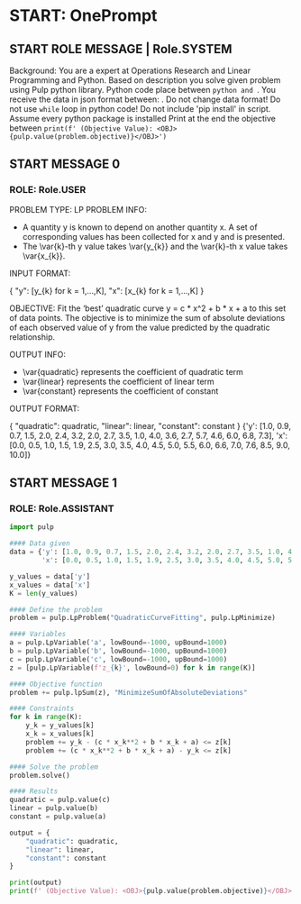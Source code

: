 # START: OnePrompt 
## START ROLE MESSAGE | Role.SYSTEM 
Background: You are a expert at Operations Research and Linear Programming and Python. Based on description you solve given problem using Pulp python library. Python code place between ```python and ```. You receive the data in json format between: <DATA></DATA>. Do not change data format! Do not use `while` loop in python code! Do not include 'pip install' in script. Assume every python package is installed Print at the end the objective between <OBJ></OBJ> `print(f' (Objective Value): <OBJ>{pulp.value(problem.objective)}</OBJ>')`  
## START MESSAGE 0 
### ROLE: Role.USER
<DESCRIPTION>
PROBLEM TYPE: LP
PROBLEM INFO:

- A quantity y is known to depend on another quantity x. A set of corresponding values has been collected for x and y and is presented.
- The \var{k}-th y value takes \var{y_{k}} and the \var{k}-th x value takes \var{x_{k}}.

INPUT FORMAT:

{
    "y": [y_{k} for k = 1,...,K],
    "x": [x_{k} for k = 1,...,K]
}


OBJECTIVE: Fit the ‘best’ quadratic curve y = c * x^2 + b * x + a to this set of data points. The objective is to minimize the sum of absolute deviations of each observed value of y from the value predicted by the quadratic relationship.

OUTPUT INFO:

- \var{quadratic} represents the coefficient of quadratic term
- \var{linear} represents the coefficient of linear term
- \var{constant} represents the coefficient of constant

OUTPUT FORMAT:

{
    "quadratic": quadratic,
    "linear": linear,
    "constant": constant
}
</DESCRIPTION>
<DATA>
{'y': [1.0, 0.9, 0.7, 1.5, 2.0, 2.4, 3.2, 2.0, 2.7, 3.5, 1.0, 4.0, 3.6, 2.7, 5.7, 4.6, 6.0, 6.8, 7.3], 'x': [0.0, 0.5, 1.0, 1.5, 1.9, 2.5, 3.0, 3.5, 4.0, 4.5, 5.0, 5.5, 6.0, 6.6, 7.0, 7.6, 8.5, 9.0, 10.0]}</DATA>


## START MESSAGE 1 
### ROLE: Role.ASSISTANT
```python
import pulp

#### Data given
data = {'y': [1.0, 0.9, 0.7, 1.5, 2.0, 2.4, 3.2, 2.0, 2.7, 3.5, 1.0, 4.0, 3.6, 2.7, 5.7, 4.6, 6.0, 6.8, 7.3],
        'x': [0.0, 0.5, 1.0, 1.5, 1.9, 2.5, 3.0, 3.5, 4.0, 4.5, 5.0, 5.5, 6.0, 6.6, 7.0, 7.6, 8.5, 9.0, 10.0]}

y_values = data['y']
x_values = data['x']
K = len(y_values)

#### Define the problem
problem = pulp.LpProblem("QuadraticCurveFitting", pulp.LpMinimize)

#### Variables
a = pulp.LpVariable('a', lowBound=-1000, upBound=1000)
b = pulp.LpVariable('b', lowBound=-1000, upBound=1000)
c = pulp.LpVariable('c', lowBound=-1000, upBound=1000)
z = [pulp.LpVariable(f'z_{k}', lowBound=0) for k in range(K)]

#### Objective function
problem += pulp.lpSum(z), "MinimizeSumOfAbsoluteDeviations"

#### Constraints
for k in range(K):
    y_k = y_values[k]
    x_k = x_values[k]
    problem += y_k - (c * x_k**2 + b * x_k + a) <= z[k]
    problem += (c * x_k**2 + b * x_k + a) - y_k <= z[k]

#### Solve the problem
problem.solve()

#### Results
quadratic = pulp.value(c)
linear = pulp.value(b)
constant = pulp.value(a)

output = {
    "quadratic": quadratic,
    "linear": linear,
    "constant": constant
}

print(output)
print(f' (Objective Value): <OBJ>{pulp.value(problem.objective)}</OBJ>')
```

